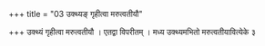 +++
title = "03 उक्थ्यङ् गृहीत्वा मरुत्वतीयौ"

+++
उक्थ्यं गृहीत्वा मरुत्वतीयौ । एतद्वा विपरीतम् । मध्य उक्थ्यमभितो मरुत्वतीयावित्येके ३